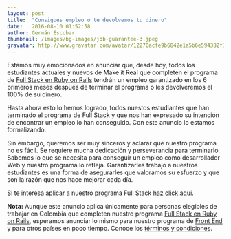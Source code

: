 ```yaml
---
layout: post
title:  "Consigues empleo o te devolvemos tu dinero"
date:   2016-08-10 01:52:58
author: Germán Escobar
thumbnail: /images/bg-images/job-guarantee-3.jpeg
gravatar: http://www.gravatar.com/avatar/12270acfe9b6842e1a5b6e594382f149.jpg?s=80
---
```


Estamos muy emocionados en anunciar que, desde hoy, todos los estudiantes actuales y nuevos de Make it Real que completen el programa de <a href="http://www.makeitreal.camp/full-stack-online?utm_source=blog&utm_medium=post&utm_content=job-guarantee&utm_campaign=full-stack-online" target="_blank">Full Stack en Ruby on Rails</a> tendrán un empleo garantizado en los 6 primeros meses después de terminar el programa o les devolveremos el 100% de su dinero.

Hasta ahora esto lo hemos logrado, todos nuestos estudiantes que han terminado el programa de Full Stack y que nos han expresado su intención de encontrar un empleo lo han conseguido. Con este anuncio lo estamos formalizando.

Sin embargo, queremos ser muy sinceros y aclarar que nuestro programa no es fácil. Se requiere mucha dedicación y perseverancia para terminarlo. Sabemos lo que se necesita para conseguir un empleo como desarrollador Web y nuestro programa lo refleja. Garantizarles trabajo a nuestros estudiantes es una forma de asegurarles que valoramos su esfuerzo y que son la razón que nos hace mejorar cada día.

Si te interesa aplicar a nuestro programa Full Stack <a href="http://www.makeitreal.camp/full-stack-online">haz click aquí</a>.

<div style="font-size: 14px;"><strong>Nota:</strong> Aunque este anuncio aplica únicamente para personas elegibles de trabajar en Colombia que completen nuestro programa <a href="http://www.makeitreal.camp/full-stack-online?utm_source=blog&utm_medium=post&utm_content=job-guarantee&utm_campaign=full-stack-online" target="_blank">Full Stack en Ruby on Rails</a>, esperamos anunciar lo mismo para nuestro programa de <a href="http://www.makeitreal.camp/front-end-online?utm_source=blog&utm_medium=post&utm_content=job-guarantee&utm_campaign=full-stack-online" target="_blank">Front End</a> y para otros países en poco tiempo. Conoce los <a href="http://makeitreal.camp/terms/job-guarantee" target="_blank">términos y condiciones</a>.</div>
